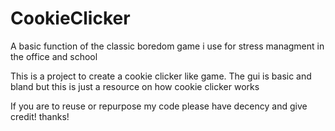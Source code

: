 # CookieClicker
A basic function of the classic boredom game i use for stress managment in the office and school

This is a project to create a cookie clicker like game. The gui is basic and bland but this is just a resource on how cookie clicker works

If you are to reuse or repurpose my code please have decency and give credit! thanks! 


